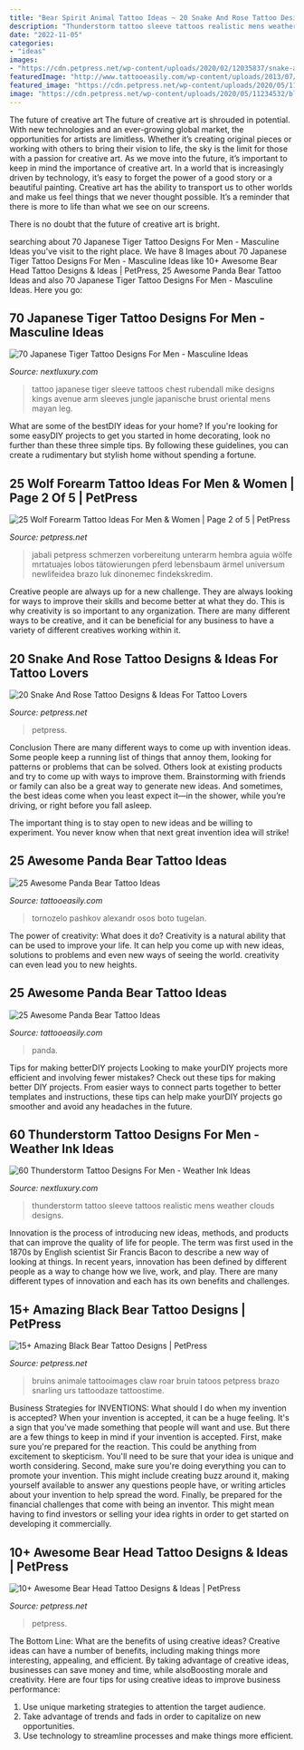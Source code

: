 ```yaml
---
title: "Bear Spirit Animal Tattoo Ideas ~ 20 Snake And Rose Tattoo Designs &amp; Ideas For Tattoo Lovers"
description: "Thunderstorm tattoo sleeve tattoos realistic mens weather clouds designs"
date: "2022-11-05"
categories:
- "ideas"
images:
- "https://cdn.petpress.net/wp-content/uploads/2020/02/12035837/snake-and-rose-tattoo-shoulder.jpg"
featuredImage: "http://www.tattooeasily.com/wp-content/uploads/2013/07/panda-tattoo-14.jpg"
featured_image: "https://cdn.petpress.net/wp-content/uploads/2020/05/11234532/black-bear-tattoo-roar.jpg"
image: "https://cdn.petpress.net/wp-content/uploads/2020/05/11234532/black-bear-tattoo-roar.jpg"
---
```



The future of creative art
The future of creative art is shrouded in potential. With new technologies and an ever-growing global market, the opportunities for artists are limitless. Whether it’s creating original pieces or working with others to bring their vision to life, the sky is the limit for those with a passion for creative art.
As we move into the future, it’s important to keep in mind the importance of creative art. In a world that is increasingly driven by technology, it’s easy to forget the power of a good story or a beautiful painting. Creative art has the ability to transport us to other worlds and make us feel things that we never thought possible. It’s a reminder that there is more to life than what we see on our screens.

There is no doubt that the future of creative art is bright.

	

		
searching about 70 Japanese Tiger Tattoo Designs For Men - Masculine Ideas you've visit to the right place. We have 8 Images about 70 Japanese Tiger Tattoo Designs For Men - Masculine Ideas like 10+ Awesome Bear Head Tattoo Designs &amp; Ideas | PetPress, 25 Awesome Panda Bear Tattoo Ideas and also 70 Japanese Tiger Tattoo Designs For Men - Masculine Ideas. Here you go:
		
    
## 70 Japanese Tiger Tattoo Designs For Men - Masculine Ideas

<img loading=lazy src="http://nextluxury.com/wp-content/uploads/japanese-tiger-in-jungle-mens-full-arm-sleeve-tattoo.jpg" onerror="this.onerror=null;this.src='https://tse4.mm.bing.net/th?id=OIP.tVrBWsCq8iyfLTdBqUUBhQAAAA&amp;pid=15.1';" alt="70 Japanese Tiger Tattoo Designs For Men - Masculine Ideas">

_Source: nextluxury.com_

>tattoo japanese tiger sleeve tattoos chest rubendall mike designs kings avenue arm sleeves jungle japanische brust oriental mens mayan leg. 

	

What are some of the bestDIY ideas for your home?
If you're looking for some easyDIY projects to get you started in home decorating, look no further than these three simple tips. By following these guidelines, you can create a rudimentary but stylish home without spending a fortune.

    
## 25 Wolf Forearm Tattoo Ideas For Men &amp; Women | Page 2 Of 5 | PetPress

<img loading=lazy src="https://cdn.petpress.net/wp-content/uploads/2020/02/12035641/wolf-tattoo-forearm-howl.jpg" onerror="this.onerror=null;this.src='https://tse4.mm.bing.net/th?id=OIP.Pg52RICwuPzmLwDJATagYwHaJQ&amp;pid=15.1';" alt="25 Wolf Forearm Tattoo Ideas For Men &amp; Women | Page 2 of 5 | PetPress">

_Source: petpress.net_

>jabali petpress schmerzen vorbereitung unterarm hembra aguia wölfe mrtatuajes lobos tätowierungen pferd lebensbaum ärmel universum newlifeidea brazo luk dinonemec findekskredim. 

	

Creative people are always up for a new challenge. They are always looking for ways to improve their skills and become better at what they do. This is why creativity is so important to any organization. There are many different ways to be creative, and it can be beneficial for any business to have a variety of different creatives working within it.

    
## 20 Snake And Rose Tattoo Designs &amp; Ideas For Tattoo Lovers

<img loading=lazy src="https://cdn.petpress.net/wp-content/uploads/2020/02/12035837/snake-and-rose-tattoo-shoulder.jpg" onerror="this.onerror=null;this.src='https://tse2.mm.bing.net/th?id=OIP.CEUUJmgHBfJPVfPHdyQ_rgHaHa&amp;pid=15.1';" alt="20 Snake And Rose Tattoo Designs &amp; Ideas For Tattoo Lovers">

_Source: petpress.net_

>petpress. 

	

Conclusion
There are many different ways to come up with invention ideas. Some people keep a running list of things that annoy them, looking for patterns or problems that can be solved. Others look at existing products and try to come up with ways to improve them.
 Brainstorming with friends or family can also be a great way to generate new ideas. And sometimes, the best ideas come when you least expect it—in the shower, while you’re driving, or right before you fall asleep.

The important thing is to stay open to new ideas and be willing to experiment. You never know when that next great invention idea will strike!

    
## 25 Awesome Panda Bear Tattoo Ideas

<img loading=lazy src="http://www.tattooeasily.com/wp-content/uploads/2013/07/panda-tattoo-9.jpg" onerror="this.onerror=null;this.src='https://tse2.mm.bing.net/th?id=OIP.C0bzVoy4zvVvKCXsc1yQrQHaMo&amp;pid=15.1';" alt="25 Awesome Panda Bear Tattoo Ideas">

_Source: tattooeasily.com_

>tornozelo pashkov alexandr osos boto tugelan. 

	

The power of creativity: What does it do?
Creativity is a natural ability that can be used to improve your life. It can help you come up with new ideas, solutions to problems and even new ways of seeing the world. creativity can even lead you to new heights.

    
## 25 Awesome Panda Bear Tattoo Ideas

<img loading=lazy src="http://www.tattooeasily.com/wp-content/uploads/2013/07/panda-tattoo-14.jpg" onerror="this.onerror=null;this.src='https://tse2.mm.bing.net/th?id=OIP.XE7_qreG432reLTNGpjJ4gHaKL&amp;pid=15.1';" alt="25 Awesome Panda Bear Tattoo Ideas">

_Source: tattooeasily.com_

>panda. 

	

Tips for making betterDIY projects
Looking to make yourDIY projects more efficient and involving fewer mistakes? Check out these tips for making better DIY projects. From easier ways to connect parts together to better templates and instructions, these tips can help make yourDIY projects go smoother and avoid any headaches in the future.

    
## 60 Thunderstorm Tattoo Designs For Men - Weather Ink Ideas

<img loading=lazy src="http://nextluxury.com/wp-content/uploads/hyper-realistic-3d-full-arm-sleeve-thunderstorm-tattoos-guys.jpg" onerror="this.onerror=null;this.src='https://tse4.mm.bing.net/th?id=OIP.OKIvVyWxJanckvf50APIngAAAA&amp;pid=15.1';" alt="60 Thunderstorm Tattoo Designs For Men - Weather Ink Ideas">

_Source: nextluxury.com_

>thunderstorm tattoo sleeve tattoos realistic mens weather clouds designs. 

	

Innovation is the process of introducing new ideas, methods, and products that can improve the quality of life for people. The term was first used in the 1870s by English scientist Sir Francis Bacon to describe a new way of looking at things. In recent years, innovation has been defined by different people as a way to change how we live, work, and play. There are many different types of innovation and each has its own benefits and challenges.

    
## 15+ Amazing Black Bear Tattoo Designs | PetPress

<img loading=lazy src="https://cdn.petpress.net/wp-content/uploads/2020/05/11234532/black-bear-tattoo-roar.jpg" onerror="this.onerror=null;this.src='https://tse4.mm.bing.net/th?id=OIP.fOORQ9OqTLdSj6ld02nimAAAAA&amp;pid=15.1';" alt="15+ Amazing Black Bear Tattoo Designs | PetPress">

_Source: petpress.net_

>bruins animale tattooimages claw roar bruin tatoos petpress brazo snarling urs tattoodaze tattoostime. 

	

Business Strategies for INVENTIONS: What should I do when my invention is accepted?
When your invention is accepted, it can be a huge feeling. It's a sign that you've made something that people will want and use. But there are a few things to keep in mind if your invention is accepted. 
First, make sure you're prepared for the reaction. This could be anything from excitement to skepticism. You'll need to be sure that your idea is unique and worth considering. 
Second, make sure you're doing everything you can to promote your invention. This might include creating buzz around it, making yourself available to answer any questions people have, or writing articles about your invention to help spread the word. 
Finally, be prepared for the financial challenges that come with being an inventor. This might mean having to find investors or selling your idea rights in order to get started on developing it commercially.

    
## 10+ Awesome Bear Head Tattoo Designs &amp; Ideas | PetPress

<img loading=lazy src="https://cdn.petpress.net/wp-content/uploads/2020/05/11234459/bear-head-tattoo-roar.jpg" onerror="this.onerror=null;this.src='https://tse3.mm.bing.net/th?id=OIP.ETacUWLueKySlcr-th50IQHaF-&amp;pid=15.1';" alt="10+ Awesome Bear Head Tattoo Designs &amp; Ideas | PetPress">

_Source: petpress.net_

>petpress. 

	

The Bottom Line: What are the benefits of using creative ideas?
Creative ideas can have a number of benefits, including making things more interesting, appealing, and efficient. By taking advantage of creative ideas, businesses can save money and time, while alsoBoosting morale and creativity. Here are four tips for using creative ideas to improve business performance: 
1. Use unique marketing strategies to attention the target audience.
2. Take advantage of trends and fads in order to capitalize on new opportunities.
3. Use technology to streamline processes and make things more efficient. 


